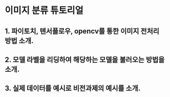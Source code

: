 # 이미지 분류 튜토리얼
## 1. 파이토치, 텐서플로우, opencv를 통한 이미지 전처리 방법 소개.
## 2. 모델 라벨을 리딩하여 해당하는 모델을 불러오는 방법을 소개.
## 3. 실제 데이터를 예시로 비전과제의 예시를 소개.
